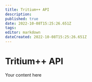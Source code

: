 ```yaml
---
title: Tritium++ API
description: 
published: true
date: 2022-10-08T15:25:26.651Z
tags: 
editor: markdown
dateCreated: 2022-10-08T15:25:26.651Z
---
```


# Tritium++ API
Your content here